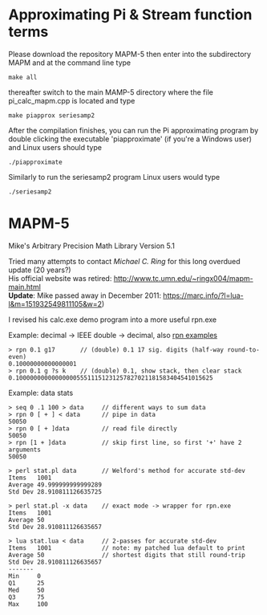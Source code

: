 # Approximating Pi & Stream function terms
Please download the repository MAPM-5 then enter into the subdirectory MAPM and at the command line type 
```
make all 
```
thereafter switch to the main MAMP-5 directory where the file pi_calc_mapm.cpp is located and type
```
make piapprox seriesamp2
```
After the compilation finishes, you can run the Pi approximating program by double clicking the executable 'piapproximate' (if you're a Windows user) and Linux users should type
```
./piapproximate
```
Similarly to run the seriesamp2 program Linux users would type
```
./seriesamp2
```

# MAPM-5
Mike's Arbitrary Precision Math Library Version 5.1  

Tried many attempts to contact *Michael C. Ring* for this long overdued update (20 years?)  
His official website was retired: http://www.tc.umn.edu/~ringx004/mapm-main.html  
**Update**: Mike passed away in December 2011: https://marc.info/?l=lua-l&m=151932549811105&w=2)
  
I revised his calc.exe demo program into a more useful rpn.exe  
  
Example: decimal -> IEEE double -> decimal,  also [rpn examples](https://github.com/achan001/MAPM-5/issues/1)
```
> rpn 0.1 g17       // (double) 0.1 17 sig. digits (half-way round-to-even)  
0.10000000000000001  
> rpn 0.1 g ?s k    // (double) 0.1, show stack, then clear stack
0.1000000000000000055511151231257827021181583404541015625  
``` 
Example: data stats
```
> seq 0 .1 100 > data     // different ways to sum data
> rpn 0 [ + ] < data      // pipe in data  
50050  
> rpn 0 [ + ]data         // read file directly  
50050  
> rpn [1 + ]data          // skip first line, so first '+' have 2 arguments  
50050  
  
> perl stat.pl data       // Welford's method for accurate std-dev  
Items   1001
Average 49.999999999999289
Std Dev 28.910811126635725  

> perl stat.pl -x data    // exact mode -> wrapper for rpn.exe  
Items   1001
Average 50
Std Dev 28.910811126635657  

> lua stat.lua < data     // 2-passes for accurate std-dev
Items   1001              // note: my patched lua default to print  
Average 50                // shortest digits that still round-trip
Std Dev 28.910811126635657  
-------  
Min     0  
Q1      25  
Med     50  
Q3      75  
Max     100  
```
